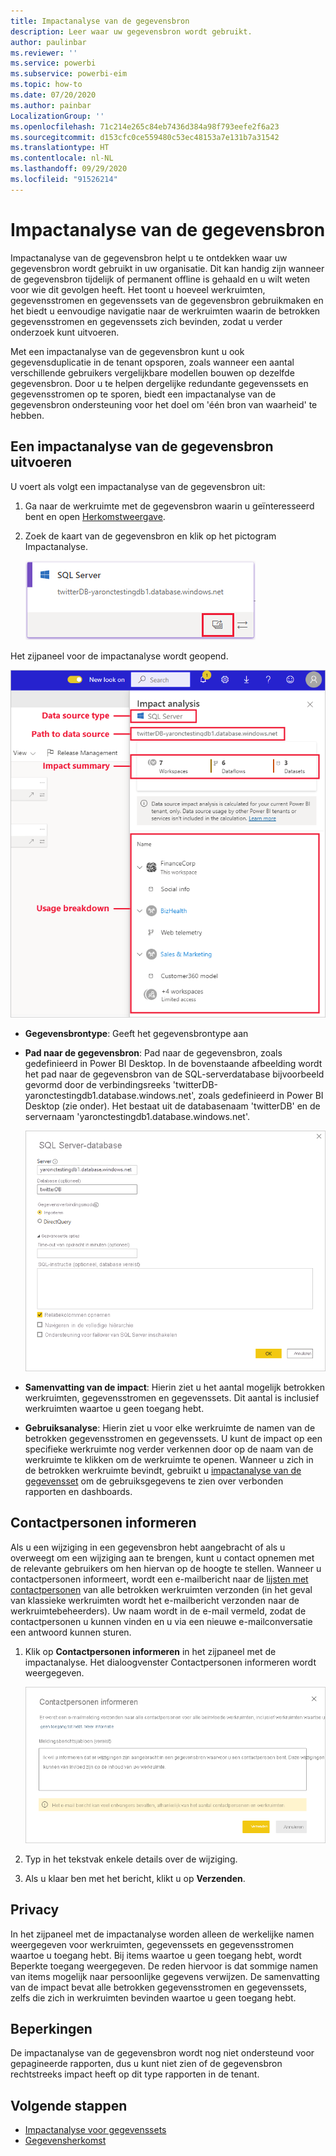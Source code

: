 ```yaml
---
title: Impactanalyse van de gegevensbron
description: Leer waar uw gegevensbron wordt gebruikt.
author: paulinbar
ms.reviewer: ''
ms.service: powerbi
ms.subservice: powerbi-eim
ms.topic: how-to
ms.date: 07/20/2020
ms.author: painbar
LocalizationGroup: ''
ms.openlocfilehash: 71c214e265c84eb7436d384a98f793eefe2f6a23
ms.sourcegitcommit: d153cfc0ce559480c53ec48153a7e131b7a31542
ms.translationtype: HT
ms.contentlocale: nl-NL
ms.lasthandoff: 09/29/2020
ms.locfileid: "91526214"
---
```

# <a name="data-source-impact-analysis"></a>Impactanalyse van de gegevensbron

Impactanalyse van de gegevensbron helpt u te ontdekken waar uw gegevensbron wordt gebruikt in uw organisatie. Dit kan handig zijn wanneer de gegevensbron tijdelijk of permanent offline is gehaald en u wilt weten voor wie dit gevolgen heeft. Het toont u hoeveel werkruimten, gegevensstromen en gegevenssets van de gegevensbron gebruikmaken en het biedt u eenvoudige navigatie naar de werkruimten waarin de betrokken gegevensstromen en gegevenssets zich bevinden, zodat u verder onderzoek kunt uitvoeren.

Met een impactanalyse van de gegevensbron kunt u ook gegevensduplicatie in de tenant opsporen, zoals wanneer een aantal verschillende gebruikers vergelijkbare modellen bouwen op dezelfde gegevensbron. Door u te helpen dergelijke redundante gegevenssets en gegevensstromen op te sporen, biedt een impactanalyse van de gegevensbron ondersteuning voor het doel om 'één bron van waarheid' te hebben.

## <a name="perform-data-source-impact-analysis"></a>Een impactanalyse van de gegevensbron uitvoeren

U voert als volgt een impactanalyse van de gegevensbron uit:

1. Ga naar de werkruimte met de gegevensbron waarin u geïnteresseerd bent en open [Herkomstweergave](service-data-lineage.md).
1. Zoek de kaart van de gegevensbron en klik op het pictogram Impactanalyse.

    ![Schermopname van de kaart van de gegevensbron met de knop Impactanalyse.](media/service-data-source-impact-analysis/data-source-impact-analysis-button.png)
 
Het zijpaneel voor de impactanalyse wordt geopend.

![Schermopname van het zijpaneel van een impactanalyse van de gegevensbron.](media/service-data-source-impact-analysis/data-source-impact-analyis-side-pane.png)
 
* **Gegevensbrontype**: Geeft het gegevensbrontype aan
* **Pad naar de gegevensbron**: Pad naar de gegevensbron, zoals gedefinieerd in Power BI Desktop. In de bovenstaande afbeelding wordt het pad naar de gegevensbron van de SQL-serverdatabase bijvoorbeeld gevormd door de verbindingsreeks 'twitterDB-yaronctestingdb1.database.windows.net', zoals gedefinieerd in Power BI Desktop (zie onder). Het bestaat uit de databasenaam 'twitterDB' en de servernaam 'yaronctestingdb1.database.windows.net'.

    ![Schermopname van de definitie van de verbindingsreeks in Power BI Desktop.](media/service-data-source-impact-analysis/connection-string-definition-in-desktop.png)
 
* **Samenvatting van de impact**: Hierin ziet u het aantal mogelijk betrokken werkruimten, gegevensstromen en gegevenssets. Dit aantal is inclusief werkruimten waartoe u geen toegang hebt.
* **Gebruiksanalyse**: Hierin ziet u voor elke werkruimte de namen van de betrokken gegevensstromen en gegevenssets. U kunt de impact op een specifieke werkruimte nog verder verkennen door op de naam van de werkruimte te klikken om de werkruimte te openen. Wanneer u zich in de betrokken werkruimte bevindt, gebruikt u [impactanalyse van de gegevensset](service-dataset-impact-analysis.md) om de gebruiksgegevens te zien over verbonden rapporten en dashboards.

## <a name="notify-contacts"></a>Contactpersonen informeren

Als u een wijziging in een gegevensbron hebt aangebracht of als u overweegt om een wijziging aan te brengen, kunt u contact opnemen met de relevante gebruikers om hen hiervan op de hoogte te stellen. Wanneer u contactpersonen informeert, wordt een e-mailbericht naar de [lijsten met contactpersonen](service-create-the-new-workspaces.md#create-a-contact-list) van alle betrokken werkruimten verzonden (in het geval van klassieke werkruimten wordt het e-mailbericht verzonden naar de werkruimtebeheerders). Uw naam wordt in de e-mail vermeld, zodat de contactpersonen u kunnen vinden en u via een nieuwe e-mailconversatie een antwoord kunnen sturen. 

1. Klik op **Contactpersonen informeren** in het zijpaneel met de impactanalyse. Het dialoogvenster Contactpersonen informeren wordt weergegeven.

   ![Schermopname van het dialoogvenster Contactpersonen informeren over de gegevensbron.](media/service-data-source-impact-analysis/notify-contacts-dialog.png)

1. Typ in het tekstvak enkele details over de wijziging.
1. Als u klaar ben met het bericht, klikt u op **Verzenden**.

## <a name="privacy"></a>Privacy

In het zijpaneel met de impactanalyse worden alleen de werkelijke namen weergegeven voor werkruimten, gegevenssets en gegevensstromen waartoe u toegang hebt. Bij items waartoe u geen toegang hebt, wordt Beperkte toegang weergegeven. De reden hiervoor is dat sommige namen van items mogelijk naar persoonlijke gegevens verwijzen.
De samenvatting van de impact bevat alle betrokken gegevensstromen en gegevenssets, zelfs die zich in werkruimten bevinden waartoe u geen toegang hebt.

## <a name="limitations"></a>Beperkingen

De impactanalyse van de gegevensbron wordt nog niet ondersteund voor gepagineerde rapporten, dus u kunt niet zien of de gegevensbron rechtstreeks impact heeft op dit type rapporten in de tenant.

## <a name="next-steps"></a>Volgende stappen

* [Impactanalyse voor gegevenssets](service-dataset-impact-analysis.md)
* [Gegevensherkomst](service-data-lineage.md)